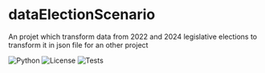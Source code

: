 # dataElectionScenario
An projet which transform data from 2022 and 2024 legislative elections to transform it in json file for an other project

![Python](https://img.shields.io/badge/python-3.10+-blue.svg)
![License](https://img.shields.io/badge/license-MIT-green.svg)
![Tests](https://img.shields.io/github/actions/workflow/status/utilisateur/nom_projet/tests.yml)

